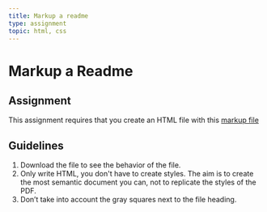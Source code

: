 ```yaml
---
title: Markup a readme
type: assignment
topic: html, css
---
```


# Markup a Readme

## Assignment

This assignment requires that you create an HTML file with this [markup file](./assets/markup-readme.pdf)

## Guidelines

1. Download the file to see the behavior of the file.
2. Only write HTML, you don't have to create styles. The aim is to create the most semantic document you can, not to replicate the styles of the PDF.
3. Don’t take into account the gray squares next to the file heading.
